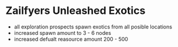 # Zailfyers Unleashed Exotics
* all exploration prospects spawn exotics from all posible locations
* increased spawn amount to 3 - 6 nodes
* increased defualt reasource amount 200 - 500
